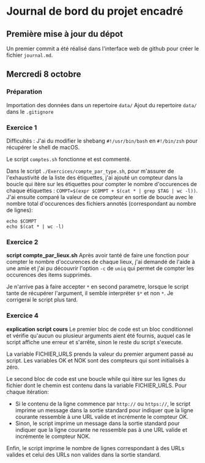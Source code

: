 # Journal de bord du projet encadré

## Première mise à jour du dépot
Un premier commit a été réalisé dans l'interface web de github pour créer le fichier `journal.md`.

## Mercredi 8 octobre

### Préparation
Importation des données dans un repertoire `data/`
Ajout du repertoire `data/` dans le `.gitignore`

### Exercice 1
Difficultés : 
J'ai du modifier le shebang `#!/usr/bin/bash` en `#!/bin/zsh` pour récupérer le shell de macOS.

Le script `comptes.sh` fonctionne et est commenté.

Dans le script `./Exercices/compte_par_type.sh`, pour m'assurer de l'exhaustivité de la liste des étiquettes, j'ai ajouté un compteur dans la boucle qui itère sur les étiquettes pour compter le nombre d'occurences de chaque étiquettes : `COMPT=$(expr $COMPT + $(cat * | grep $TAG | wc -l))`.
J'ai ensuite comparé la valeur de ce compteur en sortie de boucle avec le nombre total d'occurences des fichiers annotés (correspondant au nombre de lignes):
```
echo $COMPT
echo $(cat * | wc -l)
```

### Exercice 2

**script compte_par_lieux.sh**
Après avoir tanté de faire une fonction pour compter le nombre d'occurences de chaque lieux, j'ai demandé de l'aide à une amie et j'ai pu découvrir l'option `-c` de `uniq` qui permet de compter les occurences des items supprimés.

Je n'arrive pas à faire accepter `*` en second parametre, lorsque le script tante de récupérer l'argument, il semble interpréter `$*` et non `*`. Je corrigerai le script plus tard.

### Exercice 4

**explication script cours**
Le premier bloc de code est un bloc conditionnel et vérifie qu'aucun ou plusieur arguments aient été fournis, auquel cas le script affiche une erreur et s'arrête, sinon le reste du script s'execute.

La variable FICHIER_URLS prends la valeur du premier argument passé au script.
Les variables OK et NOK sont des compteurs qui sont initialisés à zéro.

Le second bloc de code est une boucle while qui itère sur les lignes du fichier dont le chemin est contenu dans la variable FICHIER_URLS.
Pour chaque itération: 
 - Si le contenu de la ligne commence par `http://` ou `https://`, le script imprime un message dans la sortie standard pour indiquer que la ligne courante ressemble à une URL valide et incrémente le compteur OK.
 - Sinon, le script imprime un message dans la sortie standard pour indiquer que la ligne courante ne ressemble pas à une URL valide et incrémente le compteur NOK.

Enfin, le script imprime le nombre de lignes correspondant à des URLs valides et celui des URLs non valides dans la sortie standard.
